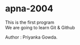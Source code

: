 # apna-2004
This is the first program
<br>
We are going to learn Git & Github
<br>
<p>Author : Priyanka Gowda.</p>
